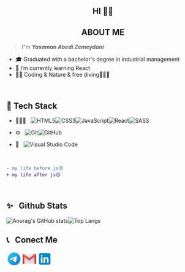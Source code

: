 <h2 align = "center">HI 🖐🏻</h2>
<h2 align = "center">ABOUT ME</h2>

>  I"m ***Yasaman Abedi Zemeydani*** 

- 🎓 Graduated with a bachelor's degree in industrial management
- 🌱 I’m currently learning React
- ✍🏻 Coding & Nature & free diving🏊🏻‍♀️

<br />

<h2>🔧 Tech Stack </h2>


- 👩🏻‍💻 &nbsp; ![HTML5](https://img.shields.io/badge/html5-%23E34F26.svg?style=for-the-badge&logo=html5&logoColor=white)![CSS3](https://img.shields.io/badge/css3-%231572B6.svg?style=for-the-badge&logo=css3&logoColor=white)![JavaScript](https://img.shields.io/badge/javascript-%23323330.svg?style=for-the-badge&logo=javascript&logoColor=%23F7DF1E)![React](https://img.shields.io/badge/react-%2320232a.svg?style=for-the-badge&logo=react&logoColor=%2361DAFB)![SASS](https://img.shields.io/badge/SASS-hotpink.svg?style=for-the-badge&logo=SASS&logoColor=white)

- ⚙  &nbsp; ![Git](https://img.shields.io/badge/git-%23F05033.svg?style=for-the-badge&logo=git&logoColor=white)![GitHub](https://img.shields.io/badge/github-%23121011.svg?style=for-the-badge&logo=github&logoColor=white)

- 🔧 &nbsp; ![Visual Studio Code](https://img.shields.io/badge/Visual%20Studio%20Code-0078d7.svg?style=for-the-badge&logo=visual-studio-code&logoColor=white)


<br />


```diff
- my life before js😞
+ my life after js😍 
```
<br />

<h2>✨ &nbsp; Github Stats</h2>

![Anurag's GitHub stats](https://github-readme-stats.vercel.app/api?username=Yasaman471&show_icons=true&theme=radical)![Top Langs](https://github-readme-stats.vercel.app/api/top-langs/?username=Yasaman471&layout=compact)



<h2>📞 &nbsp; Conect  Me</h2>

<a href="https://t.me/Yasaman471">
    <img align="left" width="40px" src="https://github.com/Yasaman471/Yasaman471/blob/main/icons8-telegram-96.png?raw=true" />
</a>
<a href="https://Yasaman471">
    <img align="left" width="40px" src="https://github.com/Yasaman471/Yasaman471/blob/main/icons8-gmail-100.png?raw=true" />
</a>
<a href="https://www.linkedin.com/in/yasaman-abedi-459763243">
    <img align="left" width="40px" src="https://github.com/Yasaman471/Yasaman471/blob/main/icons8-linkedin-96.png?raw=true" />
</a>
